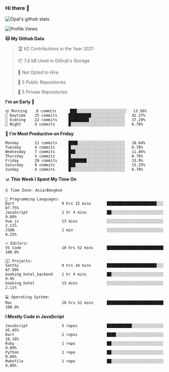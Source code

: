 ### Hi there 👋

![Opal's github stats](https://github-readme-stats.vercel.app/api?username=coolkidneversleep&count_private=true&show_icons=true&theme=radical)


<!--START_SECTION:waka-->
![Profile Views](http://img.shields.io/badge/Profile%20Views-1-blue)

**🐱 My Github Data** 

> 🏆 62 Contributions in the Year 2021
 > 
> 📦 7.4 kB Used in Github's Storage 
 > 
> 🚫 Not Opted to Hire
 > 
> 📜 5 Public Repositories 
 > 
> 🔑 5 Private Repositories  
 > 
**I'm an Early 🐤** 

```text
🌞 Morning    8 commits      ███░░░░░░░░░░░░░░░░░░░░░░   13.56% 
🌆 Daytime    25 commits     ██████████░░░░░░░░░░░░░░░   42.37% 
🌃 Evening    22 commits     █████████░░░░░░░░░░░░░░░░   37.29% 
🌙 Night      4 commits      █░░░░░░░░░░░░░░░░░░░░░░░░   6.78%

```
📅 **I'm Most Productive on Friday** 

```text
Monday       11 commits     ████░░░░░░░░░░░░░░░░░░░░░   18.64% 
Tuesday      4 commits      █░░░░░░░░░░░░░░░░░░░░░░░░   6.78% 
Wednesday    7 commits      ███░░░░░░░░░░░░░░░░░░░░░░   11.86% 
Thursday     4 commits      █░░░░░░░░░░░░░░░░░░░░░░░░   6.78% 
Friday       20 commits     ████████░░░░░░░░░░░░░░░░░   33.9% 
Saturday     9 commits      ███░░░░░░░░░░░░░░░░░░░░░░   15.25% 
Sunday       4 commits      █░░░░░░░░░░░░░░░░░░░░░░░░   6.78%

```


📊 **This Week I Spent My Time On** 

```text
⌚︎ Time Zone: Asia/Bangkok

💬 Programming Languages: 
Dart                     9 hrs 32 mins       ██████████████████████░░░   87.75% 
JavaScript               1 hr 4 mins         ██░░░░░░░░░░░░░░░░░░░░░░░   9.89% 
Vue.js                   13 mins             ░░░░░░░░░░░░░░░░░░░░░░░░░   2.11% 
JSON                     1 min               ░░░░░░░░░░░░░░░░░░░░░░░░░   0.25%

🔥 Editors: 
VS Code                  10 hrs 52 mins      █████████████████████████   100.0%

🐱‍💻 Projects: 
Setthi                   9 hrs 34 mins       ██████████████████████░░░   87.99% 
booking_hotel_backend    1 hr 4 mins         ██░░░░░░░░░░░░░░░░░░░░░░░   9.9% 
booking_hotel            13 mins             ░░░░░░░░░░░░░░░░░░░░░░░░░   2.11%

💻 Operating System: 
Mac                      10 hrs 52 mins      █████████████████████████   100.0%

```

**I Mostly Code in JavaScript** 

```text
JavaScript               5 repos             ███████████░░░░░░░░░░░░░░   45.45% 
Dart                     2 repos             ████░░░░░░░░░░░░░░░░░░░░░   18.18% 
Ruby                     1 repo              ██░░░░░░░░░░░░░░░░░░░░░░░   9.09% 
Python                   1 repo              ██░░░░░░░░░░░░░░░░░░░░░░░   9.09% 
Makefile                 1 repo              ██░░░░░░░░░░░░░░░░░░░░░░░   9.09%

```



<!--END_SECTION:waka-->
